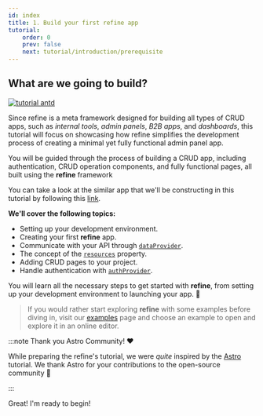 ```yaml
---
id: index
title: 1. Build your first refine app
tutorial:
    order: 0
    prev: false
    next: tutorial/introduction/prerequisite
---
```


## What are we going to build?

 <div className="centered-image"  >
<a href="https://refine.new/preview/a4f6eb83-2dd7-453b-b26a-4d3f48eeb543">
  <img style={{alignSelf:"center"}}  src="https://refine.ams3.cdn.digitaloceanspaces.com/website/static/tutorial/tutorial-generic-app.png" alt="tutorial antd" />
  </a>
</div>


Since refine is a meta framework designed for building all types of CRUD apps, such as *internal tools*, *admin panels*, *B2B apps*, and *dashboards*, this tutorial will focus on showcasing how refine simplifies the development process of creating a minimal yet fully functional admin panel app.

 You will be guided through the process of building a CRUD app, including authentication, CRUD operation components, and fully functional pages, all built using the **refine** framework

You can take a look at the similar app that we'll be constructing in this tutorial by following this [link](https://refine.new/preview/a4f6eb83-2dd7-453b-b26a-4d3f48eeb543).






**We'll cover the following topics:**

-   Setting up your development environment.
-   Creating your first **refine** app.
-   Communicate with your API through [`dataProvider`](/docs/api-reference/core/providers/data-provider/).
-   The concept of the [`resources`](docs/api-reference/core/components/refine-config.md#resources) property.
-   Adding CRUD pages to your project.
-   Handle authentication with [`authProvider`](https://refine.dev/docs/tutorial/understanding-authprovider/index/).


You will learn all the necessary steps to get started with **refine**, from setting up your development environment to launching your app. 🚀


> If you would rather start exploring **refine** with some examples before diving in, visit our [examples](/docs/examples/) page and choose an example to open and explore it in an online editor.


:::note Thank you Astro Community! ❤️

While preparing the refine's tutorial, we were _quite_ inspired by the [Astro](https://astro.build/) tutorial. We thank Astro for your contributions to the open-source community 🎉

:::

<Checklist>

<ChecklistItem id="looks-great">
Great! I'm ready to begin!
</ChecklistItem>

</Checklist>
